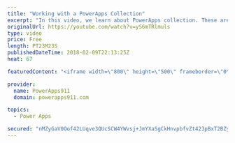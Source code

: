 ```yaml
---
title: "Working with a PowerApps Collection"
excerpt: "In this video, we learn about PowerApps collection. These are a special type of variable that allows you to collect a table worth of information as a variable. You can use it for things like creating a shopping cart.   Functions used:  * Collect * ClearCollect * Patch * Remove * ThisItem * Gallery  Video"
originalUrl: https://youtube.com/watch?v=yS6mTRlmuls
type: video
price: Free
length: PT23M23S
publishedDateTime: 2018-02-09T22:13:25Z
heat: 67

featuredContent: "<iframe width=\"800\" height=\"500\" frameborder=\"0\" src=\"https://www.youtube.com/embed/yS6mTRlmuls\" allow=\"accelerometer; autoplay; encrypted-media; gyroscope; picture-in-picture\" allowfullscreen></iframe>"

provider:
  name: PowerApps911
  domain: powerapps911.com

topics:
  - Power Apps

secured: "nMZyGaV0Oof42LUqve3QUcSCW4YWvsj+JmYXaSgCkHnvpbfvZt423pBxT2BZyeLq5j5G31RsOJzSm9IwJVx58mWirDwBH9SRqzFdfAIVDhnZt2FUpR3hGYvqqzcaCTQp5SbOh1+MfaXcvjqOS0d3sxbH0qsP2AmLp35kboIfyhua+nWr8+Ho85ouVkOo0VgnSkPHni/u91nC0BHynBLhVNpjqIhxetM/ia06GqZ/P+4eU/NlSSCN/tsG4Gf+gIMc9ZQPmyVrIRilKRpwLmAOWPH2ISTd5c2d2f/muUrn9hPxkKfOvmpWDQV6ciUF1zFejjDtSR6w01R0opmNWOjgPIi7SP3EatKCxu2SfwkV1xXMpFTE+NSZl/TPTPuGPMkVvmmUF+nm0jLcCE4L35TLvA==;+/eTXUW4LhD2PJ6V55XZhg=="
---
```


